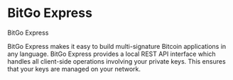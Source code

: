 BitGo Express
=======

BitGo Express

BitGo Express makes it easy to build multi-signature Bitcoin applications in any language. BitGo Express provides a local REST API interface which handles all client-side operations involving your private keys. This ensures that your keys are managed on your network.






